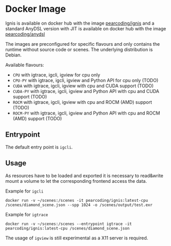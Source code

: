 # Docker Image

Ignis is available on docker hub with the image [pearcoding/ignis](https://hub.docker.com/repository/docker/pearcoding/ignis)
and a standard AnyDSL version with JIT is available on docker hub with the image [pearcoding/anydsl](https://hub.docker.com/repository/docker/pearcoding/anydsl)

The images are preconfigured for specific flavours and only contains the runtime without source code or scenes. The underlying distribution is Debian.

Available flavours:

 - `CPU` with igtrace, igcli, igview for cpu only
 - `CPU-PY` with igtrace, igcli, igview and Python API for cpu only (TODO)
 - `CUDA` with igtrace, igcli, igview with cpu and CUDA support (TODO)
 - `CUDA-PY` with igtrace, igcli, igview and Python API with cpu and CUDA support (TODO)
 - `ROCM` with igtrace, igcli, igview with cpu and ROCM (AMD) support (TODO)
 - `ROCM-PY` with igtrace, igcli, igview and Python API with cpu and ROCM (AMD) support (TODO)

## Entrypoint

The default entry point is `igcli`.

## Usage

As resources have to be loaded and exported it is necessary to read&write mount a volume to let the corresponding frontend access the data.

Example for `igcli`

    docker run -v ~/scenes:/scenes -it pearcoding/ignis:latest-cpu /scenes/diamond_scene.json --spp 1024 -o /scenes/output/test.exr

Example for `igtrace`

    docker run -v ~/scenes:/scenes --entrypoint igtrace -it pearcoding/ignis:latest-cpu /scenes/diamond_scene.json

The usage of `igview` is still experimental as a X11 server is required.

